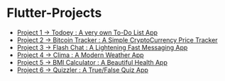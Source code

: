 # Flutter-Projects

* [Project 1 -> Todoey : A very own To-Do List App]()
* [Project 2 -> Bitcoin Tracker : A Simple CryptoCurrency Price Tracker](https://github.com/fouzan2/Crypto-Tracker)
* [Project 3 -> Flash Chat : A Lightening Fast Messaging App]()
* [Project 4 -> Clima : A Modern Weather App](https://github.com/fouzan2/weatherapp)
* [Project 5 -> BMI Calculator : A Beautiful Health App](https://github.com/fouzan2/bmi_health_app)
* [Project 6 -> Quizzler : A True/False Quiz App]()

